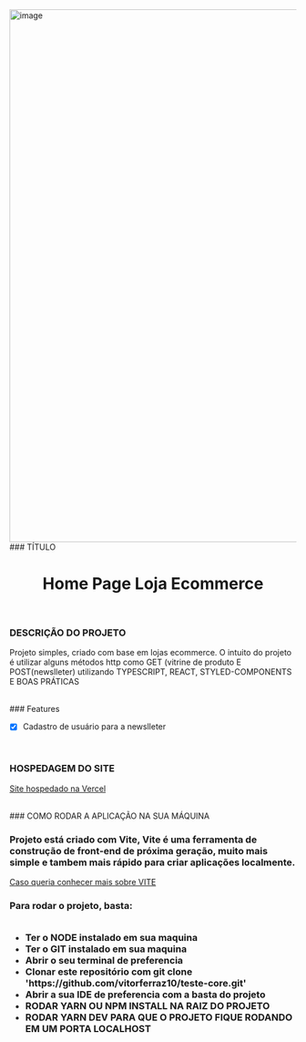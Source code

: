 

<img width="935" alt="image" src="https://user-images.githubusercontent.com/72113998/168427160-68e50f7d-047b-4da0-8b34-89ee06310ee7.png">
### TÍTULO 
<h1 align="center">Home Page Loja Ecommerce</h1>
</br>

### DESCRIÇÃO DO PROJETO
<p>Projeto simples, criado com base em lojas ecommerce. O intuito do projeto é utilizar alguns métodos http como GET (vitrine de produto E POST(newslleter) utilizando TYPESCRIPT, REACT, STYLED-COMPONENTS E BOAS PRÁTICAS</p>
  </br>
### Features

- [x] Cadastro de usuário para a newslleter

  </br>
### HOSPEDAGEM DO SITE
<a href="https://teste-core.vercel.app/">Site hospedado na Vercel</a>

  </br>
### COMO RODAR A APLICAÇÃO NA SUA MÁQUINA 
<h3>Projeto está criado com Vite, Vite é uma ferramenta de construção de front-end de próxima geração, muito mais simple e tambem mais rápido para criar aplicações localmente. </h3>

<a href="https://vitejs.dev/">Caso queria conhecer mais sobre VITE</a>

<h3>Para rodar o projeto, basta:</>
  </br>
    </br>
<ul>
  <li>Ter o NODE instalado em sua maquina</li>
  <li>Ter o GIT instalado em sua maquina</li>
  <li>Abrir o seu terminal de preferencia</li>
  <li>Clonar este repositório com git clone 'https://github.com/vitorferraz10/teste-core.git'</li>
  <li>Abrir a sua IDE de preferencia com a basta do projeto</li>
  <li>RODAR YARN OU NPM INSTALL NA RAIZ DO PROJETO</li>
  <li>RODAR YARN DEV PARA QUE O PROJETO FIQUE RODANDO EM UM PORTA LOCALHOST</li>
</ul>
